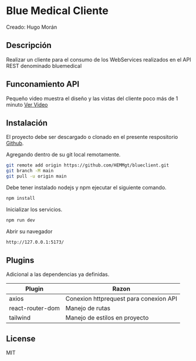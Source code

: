 # Blue Medical Cliente
Creado: Hugo Morán
## Descripción
Realizar un cliente para el consumo de los WebServices realizados en el API REST denominado bluemedical

## Funconamiento API

Pequeño video muestra el diseño y las vistas del cliente poco más de 1 minuto
[Ver Video](https://drive.google.com/file/d/1vJJMDtJXL03Yo-Crtp1m6JIQAKvbo5vr/view?usp=sharing) 

## Instalación

El proyecto debe ser descargado o clonado en el presente respositorio [Github](https://github.com/HEMMgt/blueclient.git).

Agregando dentro de su git local remotamente.

```sh
git remote add origin https://github.com/HEMMgt/blueclient.git
git branch -M main
git pull -u origin main
```

Debe tener instalado nodejs y npm ejecutar el siguiente comando.

```sh
npm install
```



Inicializar los servicios.

```sh
npm run dev
```
Abrir su navegador
```sh
http://127.0.0.1:5173/
```
## Plugins

Adicional a las dependencias ya definidas.

| Plugin | Razon |
| ------ | ------ |
| axios | Conexion httprequest para conexion API |
| react-router-dom | Manejo de rutas|
| tailwind | Manejo de estilos en proyecto|


## License

MIT